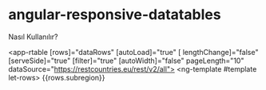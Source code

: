 # angular-responsive-datatables

Nasıl Kullanılır?

<app-rtable 
[rows]="dataRows" 
[autoLoad]="true" [
lengthChange]="false" 
[serveSide]="true" 
[filter]="true"
[autoWidth]="false" 
pageLength="10" 
dataSource="https://restcountries.eu/rest/v2/all">
    <app-rtable-cell title="Name" data="name" type="text" order="desc"></app-rtable-cell>
    <app-rtable-cell title="Population" data="population" type="number" operator="co"></app-rtable-cell>
    <app-rtable-cell title="Alpha Code" data="alpha2Code" operator="co"></app-rtable-cell>
    <app-rtable-cell title="Region" data="region"></app-rtable-cell>
    <app-rtable-cell title="Manage" width="100">
        <ng-template #template let-rows>
           {{rows.subregion}}
        </ng-template>
    </app-rtable-cell>
</app-rtable>
